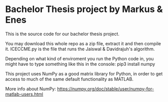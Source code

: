 # Bachelor Thesis project by Markus & Enes

This is the source code for our bachelor thesis project.

You may download this whole repo as a zip file, extract it and then compile it. ICECCME.py is the file that runs the Jaiswal & Davidrajuh's algorithm.

Depending on what kind of enviroment you run the Python code in, you might have to type something like this in the console:
pip3 install numpy

This project uses NumPy as a good matrix library for Python, in order to get access to much of the 
same default functionality as MATLAB.

More info about NumPy:
https://numpy.org/doc/stable/user/numpy-for-matlab-users.html
